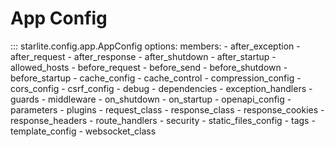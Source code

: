 # App Config

::: starlite.config.app.AppConfig
    options:
        members:
            - after_exception
            - after_request
            - after_response
            - after_shutdown
            - after_startup
            - allowed_hosts
            - before_request
            - before_send
            - before_shutdown
            - before_startup
            - cache_config
            - cache_control
            - compression_config
            - cors_config
            - csrf_config
            - debug
            - dependencies
            - exception_handlers
            - guards
            - middleware
            - on_shutdown
            - on_startup
            - openapi_config
            - parameters
            - plugins
            - request_class
            - response_class
            - response_cookies
            - response_headers
            - route_handlers
            - security
            - static_files_config
            - tags
            - template_config
            - websocket_class
